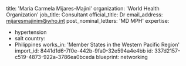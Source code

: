 title: 'Maria Carmela Mijares-Majini'
organization: 'World Health Organization'
job_title: Consultant
official_title: Dr
email_address: mijaresmajinim@who.int
post_nominal_letters: 'MD MPH'
expertise:
  - hypertension
  - salt
country:
  - Philippines
works_in: 'Member States in the Western Pacific Region'
import_id: 8441d1d6-7f0e-442b-9fa0-32e594a4e4bb
id: 337d2157-c519-4873-922a-3786ea0bceda
blueprint: networking
